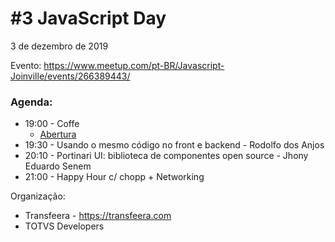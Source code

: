 # #3 JavaScript Day

3 de dezembro de 2019

Evento: https://www.meetup.com/pt-BR/Javascript-Joinville/events/266389443/

### Agenda:
- 19:00 - Coffe
  - [Abertura](abertura.pdf)
- 19:30 - Usando o mesmo código no front e backend - Rodolfo dos Anjos
- 20:10 - Portinari UI: biblioteca de componentes open source - Jhony Eduardo Senem
- 21:00 - Happy Hour c/ chopp + Networking

Organização:
- Transfeera - https://transfeera.com
- TOTVS Developers
